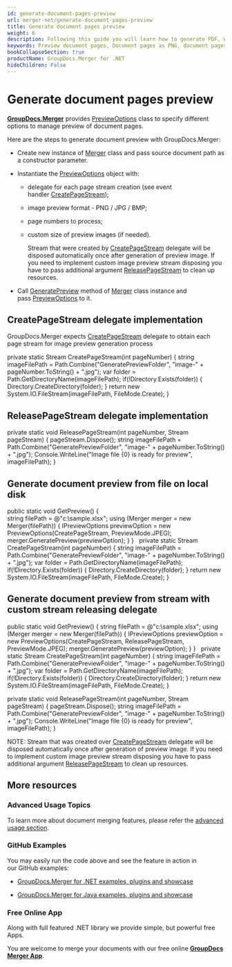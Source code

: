 ```yaml
---
id: generate-document-pages-preview
url: merger-net/generate-document-pages-preview
title: Generate document pages preview
weight: 6
description: Following this guide you will learn how to generate PDF, Word, Excel, PowerPoint documents thumbnails and preview document pages using GroupDocs.Merger for .NET API.
keywords: Preview document pages, Document pages as PNG, document pages as JPG, Document preview
bookCollapseSection: true
productName: GroupDocs.Merger for .NET
hideChildren: False
---
```


# Generate document pages preview

**[GroupDocs.Merger](https://products.groupdocs.com/merger/net)** provides [PreviewOptions](https://apireference.groupdocs.com/net/merger/groupdocs.merger.domain.options/previewoptions) class to specify different options to manage preview of document pages.  
  
Here are the steps to generate document preview with GroupDocs.Merger:

*   Create new instance of [Merger](https://apireference.groupdocs.com/net/merger/groupdocs.merger/merger) class and pass source document path as a constructor parameter.
    
*   Instantiate the [PreviewOptions](https://apireference.groupdocs.com/net/merger/groupdocs.merger.domain.options/previewoptions) object with:
    
    *   delegate for each page stream creation (see event handler [CreatePageStream](https://apireference.groupdocs.com/net/merger/groupdocs.merger.domain.common/createpagestream)); 
        
    *   image preview format - PNG / JPG / BMP;
        
    *   page numbers to process;
        
    *   custom size of preview images (if needed).   
        
        Stream that were created by [CreatePageStream](https://apireference.groupdocs.com/net/merger/groupdocs.merger.domain.common/createpagestream) delegate will be disposed automatically once after generation of preview image. If you need to implement custom image preview stream disposing you have to pass additional argument [ReleasePageStream](https://apireference.groupdocs.com/net/merger/groupdocs.merger.domain.common/releasepagestream) to clean up resources.  
        
          
        
*   Call [GeneratePreview](https://apireference.groupdocs.com/net/merger/groupdocs.merger/merger/methods/generatepreview) method of [Merger](https://apireference.groupdocs.com/net/merger/groupdocs.merger/merger) class instance and pass [PreviewOptions](https://apireference.groupdocs.com/net/merger/groupdocs.merger.domain.options/previewoptions) to it.
    

## CreatePageStream delegate implementation

GroupDocs.Merger expects [CreatePageStream](https://apireference.groupdocs.com/net/merger/groupdocs.merger.domain.common/createpagestream) delegate to obtain each page stream for image preview generation process

private static Stream CreatePageStream(int pageNumber)
{
    string imageFilePath = Path.Combine("GeneratePreviewFolder", "image-" + pageNumber.ToString() + ".jpg");
    var folder = Path.GetDirectoryName(imageFilePath);
    if(!Directory.Exists(folder))
    {
        Directory.CreateDirectory(folder);
    }
    return new System.IO.FileStream(imageFilePath, FileMode.Create);
}

## ReleasePageStream delegate implementation

private static void ReleasePageStream(int pageNumber, Stream pageStream)
{
     pageStream.Dispose();
     string imageFilePath = Path.Combine("GeneratePreviewFolder", "image-" + pageNumber.ToString() + ".jpg");
     Console.WriteLine("Image file {0} is ready for preview", imageFilePath);
}

## Generate document preview from file on local disk

public static void GetPreview()
{   
    string filePath = @"c:\\sample.xlsx";
    using (Merger merger = new Merger(filePath))
    {
        IPreviewOptions previewOption = new PreviewOptions(CreatePageStream, PreviewMode.JPEG);
        merger.GeneratePreview(previewOption);
    }
}
 
private static Stream CreatePageStream(int pageNumber)
{
    string imageFilePath = Path.Combine("GeneratePreviewFolder", "image-" + pageNumber.ToString() + ".jpg");
    var folder = Path.GetDirectoryName(imageFilePath);
    if(!Directory.Exists(folder))
    {
        Directory.CreateDirectory(folder);
    }
    return new System.IO.FileStream(imageFilePath, FileMode.Create);
}

## Generate document preview from stream with custom stream releasing delegate

public static void GetPreview()
{
    string filePath = @"c:\\sample.xlsx";
    using (Merger merger = new Merger(filePath))
    {
        IPreviewOptions previewOption = new PreviewOptions(CreatePageStream, ReleasePageStream, PreviewMode.JPEG);
        merger.GeneratePreview(previewOption);
    }
}
 
private static Stream CreatePageStream(int pageNumber)
{
    string imageFilePath = Path.Combine("GeneratePreviewFolder", "image-" + pageNumber.ToString() + ".jpg");
    var folder = Path.GetDirectoryName(imageFilePath);
    if(!Directory.Exists(folder))
    {
        Directory.CreateDirectory(folder);
    }
    return new System.IO.FileStream(imageFilePath, FileMode.Create);
}

private static void ReleasePageStream(int pageNumber, Stream pageStream)
{
     pageStream.Dispose();
     string imageFilePath = Path.Combine("GeneratePreviewFolder", "image-" + pageNumber.ToString() + ".jpg");
     Console.WriteLine("Image file {0} is ready for preview", imageFilePath);
}

NOTE: Stream that was created over [CreatePageStream](https://apireference.groupdocs.com/net/merger/groupdocs.merger.domain.common/createpagestream) delegate will be disposed automatically once after generation of preview image. If you need to implement custom image preview stream disposing you have to pass additional argument [ReleasePageStream](https://apireference.groupdocs.com/net/merger/groupdocs.merger.domain.common/releasepagestream) to clean up resources.

## More resources

### Advanced Usage Topics 

To learn more about document merging features, please refer the [advanced usage section](Advanced%2Busage.html).

### GitHub Examples 

You may easily run the code above and see the feature in action in our GitHub examples:

*   [GroupDocs.Merger for .NET examples, plugins and showcase](https://github.com/groupdocs-merger/GroupDocs.Merger-for-.NET)
    
*   [GroupDocs.Merger for Java examples, plugins and showcase](https://github.com/groupdocs-merger/GroupDocs.Merger-for-Java)
    

### Free Online App 

Along with full featured .NET library we provide simple, but powerful free Apps.

You are welcome to merge your documents with our free online **[GroupDocs Merger App](https://products.groupdocs.app/merger)**.

